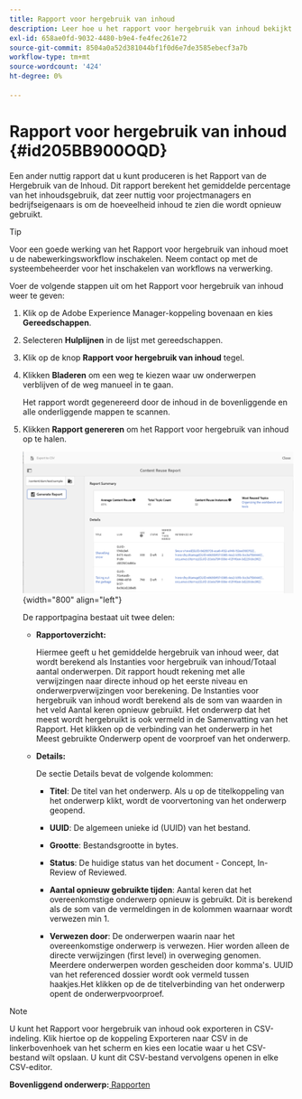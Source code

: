 ```yaml
---
title: Rapport voor hergebruik van inhoud
description: Leer hoe u het rapport voor hergebruik van inhoud bekijkt in AEM hulplijnen. Genereer het rapport om het percentage voor hergebruik van de inhoud te zoeken.
exl-id: 658ae0fd-9032-4480-b9e4-fe4fec261e72
source-git-commit: 8504a0a52d381044bf1f0d6e7de3585ebecf3a7b
workflow-type: tm+mt
source-wordcount: '424'
ht-degree: 0%

---
```


# Rapport voor hergebruik van inhoud {#id205BB900OQD}

Een ander nuttig rapport dat u kunt produceren is het Rapport van de Hergebruik van de Inhoud. Dit rapport berekent het gemiddelde percentage van het inhoudsgebruik, dat zeer nuttig voor projectmanagers en bedrijfseigenaars is om de hoeveelheid inhoud te zien die wordt opnieuw gebruikt.

>[!TIP]
>
> Voor een goede werking van het Rapport voor hergebruik van inhoud moet u de nabewerkingsworkflow inschakelen. Neem contact op met de systeembeheerder voor het inschakelen van workflows na verwerking.

Voer de volgende stappen uit om het Rapport voor hergebruik van inhoud weer te geven:

1. Klik op de Adobe Experience Manager-koppeling bovenaan en kies **Gereedschappen**.

1. Selecteren **Hulplijnen** in de lijst met gereedschappen.

1. Klik op de knop **Rapport voor hergebruik van inhoud** tegel.

1. Klikken **Bladeren** om een weg te kiezen waar uw onderwerpen verblijven of de weg manueel in te gaan.

   Het rapport wordt gegenereerd door de inhoud in de bovenliggende en alle onderliggende mappen te scannen.

1. Klikken **Rapport genereren** om het Rapport voor hergebruik van inhoud op te halen.

   ![](images/content-reuse-uuid.png){width="800" align="left"}

   De rapportpagina bestaat uit twee delen:

   - **Rapportoverzicht:**

     Hiermee geeft u het gemiddelde hergebruik van inhoud weer, dat wordt berekend als Instanties voor hergebruik van inhoud/Totaal aantal onderwerpen. Dit rapport houdt rekening met alle verwijzingen naar directe inhoud op het eerste niveau en onderwerpverwijzingen voor berekening. De Instanties voor hergebruik van inhoud wordt berekend als de som van waarden in het veld Aantal keren opnieuw gebruikt. Het onderwerp dat het meest wordt hergebruikt is ook vermeld in de Samenvatting van het Rapport. Het klikken op de verbinding van het onderwerp in het Meest gebruikte Onderwerp opent de voorproef van het onderwerp.

   - **Details:**

     De sectie Details bevat de volgende kolommen:

      - **Titel**: De titel van het onderwerp. Als u op de titelkoppeling van het onderwerp klikt, wordt de voorvertoning van het onderwerp geopend.

      - **UUID**: De algemeen unieke id \(UUID\) van het bestand.

      - **Grootte**: Bestandsgrootte in bytes.

      - **Status**: De huidige status van het document - Concept, In-Review of Reviewed.

      - **Aantal opnieuw gebruikte tijden**: Aantal keren dat het overeenkomstige onderwerp opnieuw is gebruikt. Dit is berekend als de som van de vermeldingen in de kolommen waarnaar wordt verwezen min 1.

      - **Verwezen door**: De onderwerpen waarin naar het overeenkomstige onderwerp is verwezen. Hier worden alleen de directe verwijzingen \(first level\) in overweging genomen. Meerdere onderwerpen worden gescheiden door komma&#39;s. UUID van het referenced dossier wordt ook vermeld tussen haakjes.Het klikken op de de titelverbinding van het onderwerp opent de onderwerpvoorproef.


>[!NOTE]
>
> U kunt het Rapport voor hergebruik van inhoud ook exporteren in CSV-indeling. Klik hiertoe op de koppeling Exporteren naar CSV in de linkerbovenhoek van het scherm en kies een locatie waar u het CSV-bestand wilt opslaan. U kunt dit CSV-bestand vervolgens openen in elke CSV-editor.

**Bovenliggend onderwerp:**[ Rapporten](reports-intro.md)
